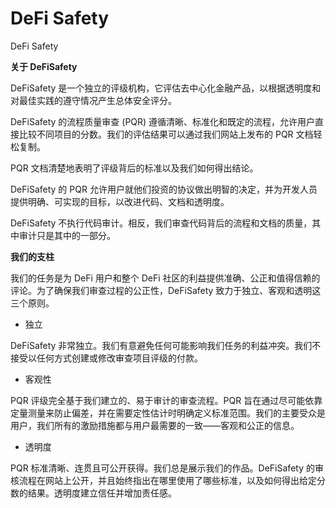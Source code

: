 # DeFi Safety


DeFi Safety

**关于 DeFiSafety**

DeFiSafety 是一个独立的评级机构，它评估去中心化金融产品，以根据透明度和对最佳实践的遵守情况产生总体安全评分。

DeFiSafety 的流程质量审查 (PQR) 遵循清晰、标准化和既定的流程，允许用户直接比较不同项目的分数。我们的评估结果可以通过我们网站上发布的 PQR 文档轻松复制。

PQR 文档清楚地表明了评级背后的标准以及我们如何得出结论。

DeFiSafety 的 PQR 允许用户就他们投资的协议做出明智的决定，并为开发人员提供明确、可实现的目标，以改进代码、文档和透明度。

DeFiSafety 不执行代码审计。相反，我们审查代码背后的流程和文档的质量，其中审计只是其中的一部分。

**我们的支柱**

我们的任务是为 DeFi 用户和整个 DeFi 社区的利益提供准确、公正和值得信赖的评论。为了确保我们审查过程的公正性，DeFiSafety 致力于独立、客观和透明这三个原则。

- 独立

DeFiSafety 非常独立。我们有意避免任何可能影响我们任务的利益冲突。我们不接受以任何方式创建或修改审查项目评级的付款。

- 客观性

PQR 评级完全基于我们建立的、易于审计的审查流程。PQR 旨在通过尽可能依靠定量测量来防止偏差，并在需要定性估计时明确定义标准范围。我们的主要受众是用户，我们所有的激励措施都与用户最需要的一致——客观和公正的信息。

- 透明度

PQR 标准清晰、连贯且可公开获得。我们总是展示我们的作品。DeFiSafety 的审核流程在网站上公开，并且始终指出在哪里使用了哪些标准，以及如何得出给定分数的结果。透明度建立信任并增加责任感。
